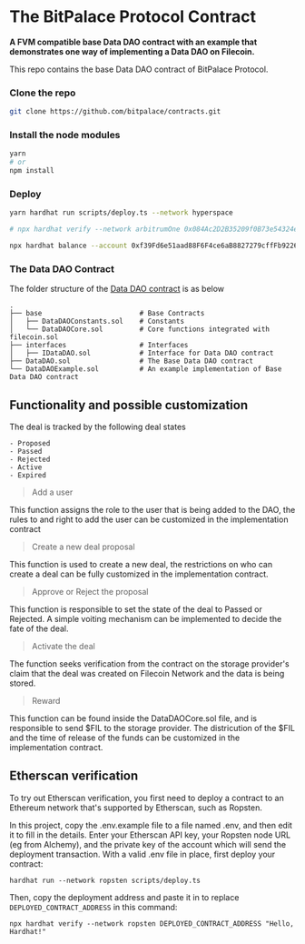 # The BitPalace Protocol Contract
**A FVM compatible base Data DAO contract with an example that demonstrates one way of implementing a Data DAO on Filecoin.**

This repo contains the base Data DAO contract of BitPalace Protocol.

### Clone the repo

```sh
git clone https://github.com/bitpalace/contracts.git
```

### Install the node modules

```sh
yarn 
# or
npm install
```

### Deploy
```sh
yarn hardhat run scripts/deploy.ts --network hyperspace

# npx hardhat verify --network arbitrumOne 0x084Ac2D2B35209f0B73e54324e730F8760f88f18 "Tantan" "TAN" 18

npx hardhat balance --account 0xf39Fd6e51aad88F6F4ce6aB8827279cffFb92266 10000.0 ETH
```

### The Data DAO Contract

The folder structure of the [Data DAO contract](https://github.com/bitpalace/contracts/tree/main/contracts/data-dao) is as below

    .
    ├── base                        # Base Contracts
    │   ├── DataDAOConstants.sol    # Constants
    │   └── DataDAOCore.sol         # Core functions integrated with filecoin.sol
    ├── interfaces                  # Interfaces
    │   ├── IDataDAO.sol            # Interface for Data DAO contract
    ├── DataDAO.sol                 # The Base Data DAO contract
    └── DataDAOExample.sol          # An example implementation of Base Data DAO contract

## Functionality and possible customization

The deal is tracked by the following deal states

    - Proposed
    - Passed 
    - Rejected   
    - Active        
    - Expired
    
> Add a user

This function assigns the role to the user that is being added to the DAO, the rules to and right to add the user can be customized in the implementation contract
  
> Create a new deal proposal

This function is used to create a new deal, the restrictions on who can create a deal can be fully customized in the implementation contract.

> Approve or Reject the proposal

This function is responsible to set the state of the deal to Passed or Rejected. A simple voiting mechanism can be implemented to decide the fate of the deal.

> Activate the deal

The function seeks verification from the contract on the storage provider's claim that the deal was created on Filecoin Network and the data is being stored. 

> Reward

This function can be found inside the DataDAOCore.sol file, and is responsible to send $FIL to the storage provider. The districution of the $FIL and the time of release of the funds can be customized in the implementation contract.


## Etherscan verification

To try out Etherscan verification, you first need to deploy a contract to an Ethereum network that's supported by Etherscan, such as Ropsten.

In this project, copy the .env.example file to a file named .env, and then edit it to fill in the details. Enter your Etherscan API key, your Ropsten node URL (eg from Alchemy), and the private key of the account which will send the deployment transaction. With a valid .env file in place, first deploy your contract:

```shell
hardhat run --network ropsten scripts/deploy.ts
```

Then, copy the deployment address and paste it in to replace `DEPLOYED_CONTRACT_ADDRESS` in this command:

```shell
npx hardhat verify --network ropsten DEPLOYED_CONTRACT_ADDRESS "Hello, Hardhat!"
```
